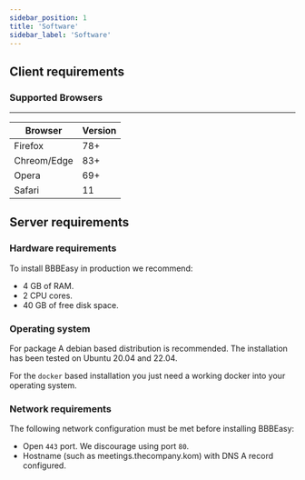 ```yaml
---
sidebar_position: 1
title: 'Software'
sidebar_label: 'Software'
---
```


## Client requirements

### Supported Browsers
-----------------------

| Browser     | Version |
|-------------|---------|
| Firefox     | 78+     |
| Chreom/Edge | 83+     |
| Opera       | 69+     |
| Safari      | 11      |

## Server requirements

### Hardware requirements

To install BBBEasy in production we recommend:

- 4 GB of RAM.
- 2 CPU cores.
- 40 GB of free disk space.

### Operating system

For package A debian based distribution is recommended.
The installation has been tested on Ubuntu 20.04 and 22.04.

For the `docker` based installation you just need a working docker into your operating system.

### Network requirements

The following network configuration must be met before installing BBBEasy:

- Open `443` port. We discourage using port `80`.
- Hostname (such as meetings.thecompany.kom) with DNS A record configured.
